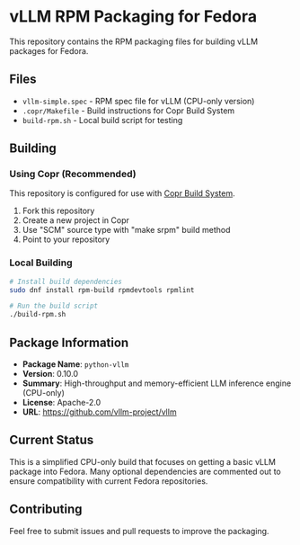 # vLLM RPM Packaging for Fedora

This repository contains the RPM packaging files for building vLLM packages for Fedora.

## Files

- `vllm-simple.spec` - RPM spec file for vLLM (CPU-only version)
- `.copr/Makefile` - Build instructions for Copr Build System
- `build-rpm.sh` - Local build script for testing

## Building

### Using Copr (Recommended)

This repository is configured for use with [Copr Build System](https://copr.fedorainfracloud.org/). 

1. Fork this repository
2. Create a new project in Copr
3. Use "SCM" source type with "make srpm" build method
4. Point to your repository

### Local Building

```bash
# Install build dependencies
sudo dnf install rpm-build rpmdevtools rpmlint

# Run the build script
./build-rpm.sh
```

## Package Information

- **Package Name**: `python-vllm`
- **Version**: 0.10.0
- **Summary**: High-throughput and memory-efficient LLM inference engine (CPU-only)
- **License**: Apache-2.0
- **URL**: https://github.com/vllm-project/vllm

## Current Status

This is a simplified CPU-only build that focuses on getting a basic vLLM package into Fedora. Many optional dependencies are commented out to ensure compatibility with current Fedora repositories.

## Contributing

Feel free to submit issues and pull requests to improve the packaging.
